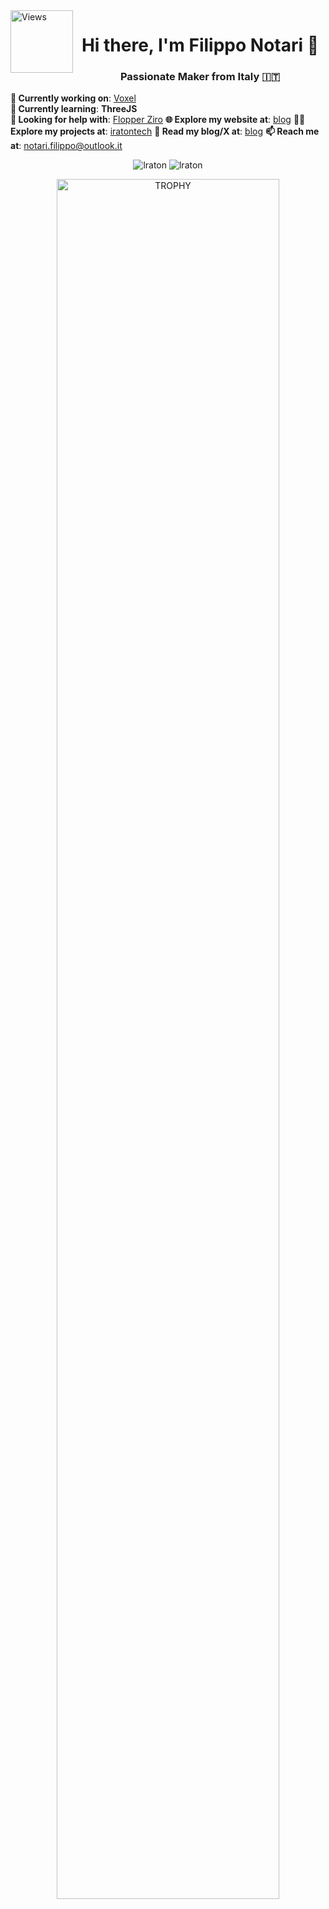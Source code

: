 <img align="left" src="https://camo.githubusercontent.com/525de9bd97107c8d6665a343690e02693e5ab38d6e348bbd3f81a3a04185d6b2/68747470733a2f2f6b6f6d617265762e636f6d2f67687076632f3f757365726e616d653d6c7261746f6e26636f6c6f723d677265656e" width="100" alt="Views" />
<h1 align="center">Hi there, I'm Filippo Notari 👋</h1>
<h3 align="center">Passionate Maker from Italy 🇮🇹</h3>

**🔭 Currently working on**: [Voxel](https://github.com/lraton/voxel)  
**🌱 Currently learning**: **ThreeJS** <br>
**🤝 Looking for help with**: [Flopper Ziro](https://github.com/lraton/FlopperZiro)
**🌐 Explore my website at**: [blog](https://filipponotari.site/)
**👨‍💻 Explore my projects at**: [iratontech](https://iratontech.filipponotari.site/)
**📖 Read my blog/X at**: [blog](https://blog.filipponotari.site/)
**📫 Reach me at**: notari.filippo@outlook.it

<p align="center">
  <img src="https://github-readme-stats.vercel.app/api/top-langs?username=lraton&show_icons=true&locale=en&layout=compact&theme=synthwave" alt="lraton" />
  <img src="https://github-readme-stats.vercel.app/api?username=lraton&show_icons=true&locale=en&theme=synthwave" alt="lraton" />
</p>

<div align="center">
  <img width="84%" src="https://github-profile-trophy.vercel.app/?username=lraton&theme=radical&row=1&column=7&margin-h=15&margin-w=5&no-bg=true&theme=radical" alt="TROPHY" />
</div>
